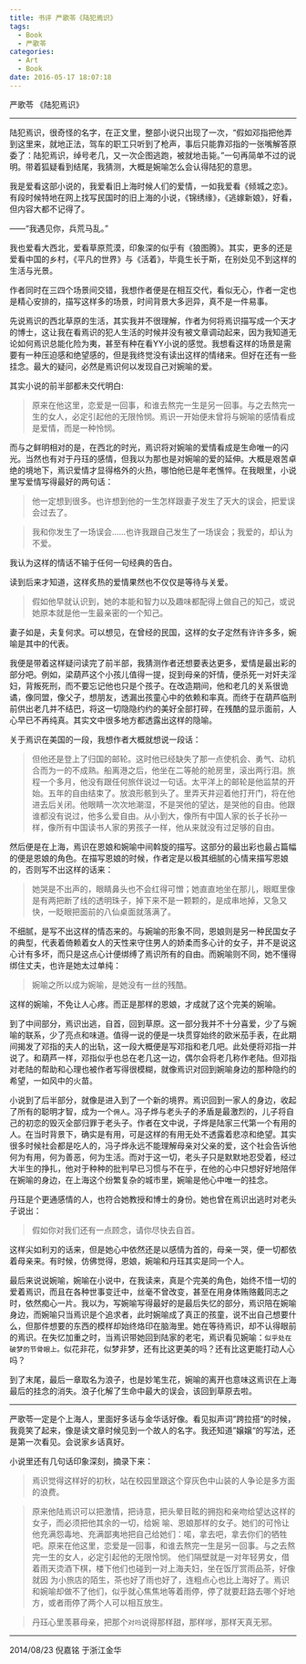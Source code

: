 ```yaml
---
title: 书评 严歌苓《陆犯焉识》
tags:
  - Book
  - 严歌苓
categories:
  - Art
  - Book
date: 2016-05-17 18:07:18
---
```

严歌苓 《陆犯焉识》
<!-- more -->

***

陆犯焉识，很奇怪的名字，在正文里，整部小说只出现了一次，“假如邓指把他弄到这里来，就地正法，驾车的职工只听到了枪声，事后只能靠邓指的一张嘴解答原委了：陆犯焉识，绰号老几，又一次企图逃跑，被就地击毙。”一句再简单不过的说明。带着狐疑看到结尾，我猜测，大概是婉喻怎么会认得陆犯的意思。

我是爱看这部小说的，我爱看旧上海时候人们的爱情，一如我爱看《倾城之恋》。有段时候特地在网上找写民国时的旧上海的小说，《锦绣缘》，《逃嫁新娘》，好看，但内容大都不记得了。

——“我遇见你，兵荒马乱。”    
    
我也爱看大西北，爱看草原荒漠，印象深的似乎有《狼图腾》。其实，更多的还是爱看中国的乡村，《平凡的世界》与《活着》，毕竟生长于斯，在别处见不到这样的生活与光景。
    
作者同时在三四个场景间交错，我想作者便是在相互交代，看似无心，作者一定也是精心安排的，描写这样多的场景，时间背景大多迥异，真不是一件易事。

先说焉识的西北草原的生活，其实我并不很理解，作者为何将焉识描写成一个天才的博士，这让我在看焉识的犯人生活的时候并没有被文章调动起来，因为我知道无论如何焉识总能化险为夷，甚至有种在看YY小说的感觉。我想看这样的场景是需要有一种压迫感和绝望感的，但是我终觉没有读出这样的情绪来。但好在还有一些挂念。最大的疑问，必然是焉识何以发现自己对婉喻的爱。

其实小说的前半部都未交代明白:
>原来在他这里，恋爱是一回事，和谁去熬完一生是另一回事。与之去熬完一生的女人，必定引起他的无限怜悯。焉识一开始便未曾将与婉喻的感情看成是爱情，而是一种怜悯。

而与之鲜明相对的是，在西北的时光，焉识将对婉喻的爱情看成是生命唯一的闪光。当然也有对于丹珏的感情，但我以为那也是对婉喻的爱的延伸。大概是艰苦卓绝的境地下，焉识爱情才显得格外的火热，哪怕他已是年老憔悴。在我眼里，小说里写爱情写得最好的两句话：
>他一定想到很多。也许想到他的一生怎样跟妻子发生了天大的误会，把爱误会过去了。

>我和你发生了一场误会……也许我跟自己发生了一场误会；我爱的，却认为不爱。

我认为这样的情话不输于任何一句经典的告白。

读到后来才知道，这样炙热的爱情果然也不仅仅是等待与关爱。

>假如他早就认识到，她的本能和智力以及趣味都配得上做自己的知己，或说她原本就是他一生最亲密的一个知己。

妻子如是，夫复何求。可以想见，在曾经的民国，这样的女子定然有许许多多，婉喻是其中的代表。

我便是带着这样疑问读完了前半部，我猜测作者还想要表达更多，爱情是最出彩的部分吧。例如，梁葫芦这个小孩儿值得一提，捉到母亲的奸情，便杀死一对奸夫淫妇，背叛死刑，而不要忘记他也只是个孩子。在改造期间，他和老几的关系很诡谲，像同盟，像父子，想朋友，透漏出孩童心中的依赖和率真。而终于在葫芦临刑前供出老几并不结巴，将这一切隐隐约约的美好全部打碎，在残酷的显示面前，人心早已不再纯真。其实文中很多地方都透露出这样的隐喻。

关于焉识在美国的一段，我想作者大概就想说一段话：
>但他还是登上了归国的邮轮。这时他已经缺失了那一点使机会、勇气、动机合而为一的不成熟。船离港之后，他坐在二等舱的舱房里，滚出两行泪。旅程一个多月，他没有跟任何旅伴说过一句话。太平洋上的邮轮是他监禁的开始。五年的自由结束了。放浪形骸到头了。里弄天井迎着他打开门，将在他进去后关闭。他眼睛一次次地潮湿，不是哭他的望达，是哭他的自由。他跟谁都没有说过，他多么爱自由。从小到大，像所有中国人家的长子长孙一样，像所有中国读书人家的男孩子一样，他从来就没有过足够的自由。

然后便是在上海，焉识在恩娘和婉喻中间斡旋的描写。这部分的最出彩也最占篇幅的便是恩娘的角色。在描写恩娘的时候，作者定是以极其细腻的心情来描写恩娘的，否则写不出这样的话来：
>她哭是不出声的，眼睛鼻头也不会红得可憎；她直直地坐在那儿，眼眶里像是有两把断了线的透明珠子，掉下来不是一颗颗的，是成串地掉，又急又快，一眨眼把面前的八仙桌面就落满了。

不细腻，是写不出这样的情态来的。与婉喻的形象不同，恩娘则是另一种民国女子的典型，代表着倚赖着女人的天性来守住男人的娇柔而多心计的女子，并不是说这心计有多坏，而只是这点心计便绑缚了焉识所有的自由。而婉喻则不同，她不懂得绑住丈夫，也许是她太过单纯：
>婉喻之所以成为婉喻，是她没有一丝的残酷。

这样的婉喻，不免让人心疼。而正是那样的恩娘，才成就了这个完美的婉喻。

到了中间部分，焉识出逃，自首，回到草原。这一部分我并不十分喜爱，少了与婉喻的联系，少了亮点和味道。值得一说的便是一块贯穿始终的欧米茄手表，在此期间揭发了邓指的夫人的出轨，这一段大概便是写邓指和老几吧。此处便将邓指一并说了。和葫芦一样，邓指似乎也总在老几这一边，偶尔会将老几称作老陆。但邓指对老陆的帮助和心理也被作者写得很模糊，就像焉识对回到婉喻身边的那种隐约的希望，一如风中的火苗。

小说到了后半部分，就像是进入到了一个新的境界。焉识回到一家人的身边，收起了所有的聪明才智，成为一个`佣人`。冯子烨与老头子的矛盾是最激烈的，儿子将自己的初恋的毁灭全部归罪于老头子。作者在文中说，子烨是陆家三代第一个有用的人。在当时背景下，确实是有用，可是这样的有用无处不透露着悲凉和绝望。其实很多时候社会都是吃人的，冯子烨永远不能理解母亲对父亲的爱，这个社会告诉他何为有用，何为善恶，何为生活。而对于这一切，老头子只是默默地忍受着，经过大半生的挣扎，他对于种种的批判早已习惯与不在乎，在他的心中只想好好地陪伴在婉喻的身边，在上海这个纷繁复杂的城市里，婉喻是他心中唯一的挂念。

丹珏是个更通感情的人，也符合她教授和博士的身份。她也曾在焉识出逃时对老头子说出：
>假如你对我们还有一点顾念，请你尽快去自首。

这样尖如利刃的话来，但是她心中依然还是以感情为首的，母亲一哭，便一切都依着母亲来。有时候，仿佛觉得，恩娘，婉喻和丹珏其实是同一个人。

最后来说说婉喻，婉喻在小说中，在我读来，真是个完美的角色，始终不惜一切的爱着焉识，而且在各种世事变迁中，丝毫不曾改变，甚至在用身体贿赂戴同志之时，依然痴心一片。我以为，写婉喻写得最好的是最后失忆的部分，焉识陪在婉喻身边，而婉喻只当焉识是个追求者，此时婉喻成了真正的孩童，说不出自己想要什么，但那件想要的东西的模样却始终烙印在脑海里。她在等待焉识，却不认得眼前的焉识。在失忆加重之时，当焉识带她回到陆家的老宅，焉识看见婉喻：`似乎处在破梦的节骨眼上。`似花非花，似梦非梦，还有比这更美的吗？还有比这更能打动人心吗？

到了末尾，最后一章取名为浪子，也是妙笔生花，婉喻的离开也意味这焉识在上海最后的挂念的消失。浪子化解了生命中最大的误会，该回到草原去啦。

***



严歌苓一定是个上海人，里面好多话与金华话好像。看见拟声词”跨拉搭“的时候，我竟笑了起来，像是读文章时候见到一个故人的名字。我还知道”嬢嬢“的写法，还是第一次看见。会说家乡话真好。

小说里还有几句话印象深刻，摘录下来：
>焉识觉得这样好的初秋，站在校园里跟这个穿灰色中山装的人争论是多方面的浪费。

>原来他陆焉识可以把激情，把诗意，把头晕目眩的拥抱和亲吻给望达这样的女子，而必须把他其余的一切，给婉
喻、恩娘那样的女子。她们的可怜让他充满怨毒地、充满鄙夷地把自己给她们：喏，拿去吧，拿去你们的牺牲吧。原来在他这里，恋爱是一回事，和谁去熬完一生是另一回事。与之去熬完一生的女人，必定引起他的无限怜悯。
>他们隔壁就是一对年轻男女，借着雨天烫酒下棋，楼下他们也碰到一对上海夫妇，坐在饭厅赏雨品茶，好像就因
为小旅店的陌生，茶也好了雨也好了，连粗点心也比上海好了。焉识和婉喻却做不了他们，似乎就心焦焦地等着雨停，停了就要赶路去哪个好地方，或者雨停了两个人可以相互放生。   

>丹珏心里羡慕母亲，把那个`对吗`说得那样甜，那样嗲，那样天真无邪。   


***

2014/08/23
倪嘉铭
于浙江金华







